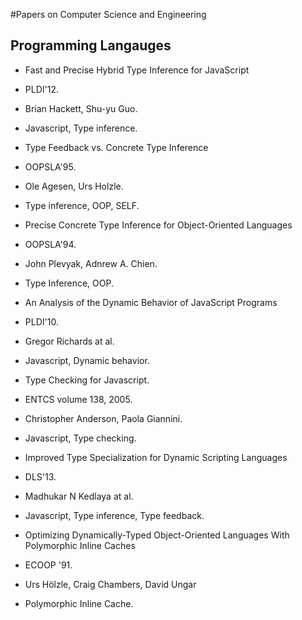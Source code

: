 #Papers on Computer Science and Engineering

## Programming Langauges

* Fast and Precise Hybrid Type Inference for JavaScript
 * PLDI'12.
 * Brian Hackett, Shu-yu Guo.
 * Javascript, Type inference.

* Type Feedback vs. Concrete Type Inference
 * OOPSLA'95.
 * Ole Agesen, Urs Holzle.
 * Type inference, OOP, SELF.
 
* Precise Concrete Type Inference for Object-Oriented Languages
 * OOPSLA'94.
 * John Plevyak, Adnrew A. Chien.
 * Type Inference, OOP.

* An Analysis of the Dynamic Behavior of JavaScript Programs
 * PLDI'10.
 * Gregor Richards at al.
 * Javascript, Dynamic behavior.

* Type Checking for Javascript.
 * ENTCS volume 138, 2005.
 * Christopher Anderson, Paola Giannini.
 * Javascript, Type checking.

* Improved Type Specialization for Dynamic Scripting Languages
 * DLS'13.
 * Madhukar N Kedlaya at al.
 * Javascript, Type inference, Type feedback.

* Optimizing Dynamically-Typed Object-Oriented Languages With Polymorphic Inline Caches
 * ECOOP '91.
 * Urs Hölzle, Craig Chambers, David Ungar
 * Polymorphic Inline Cache.
